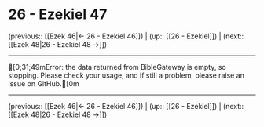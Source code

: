 # 26 - Ezekiel 47

(previous:: [[Ezek 46|← 26 - Ezekiel 46]]) | (up:: [[26 - Ezekiel]]) | (next:: [[Ezek 48|26 - Ezekiel 48 →]])

***
[0;31;49mError: the data returned from BibleGateway is empty, so stopping. Please check your usage, and if still a problem, please raise an issue on GitHub.[0m

***

(previous:: [[Ezek 46|← 26 - Ezekiel 46]]) | (up:: [[26 - Ezekiel]]) | (next:: [[Ezek 48|26 - Ezekiel 48 →]])
